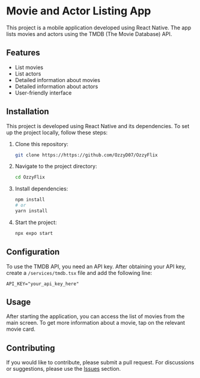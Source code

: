# Movie and Actor Listing App

This project is a mobile application developed using React Native. The app lists movies and actors using the TMDB (The Movie Database) API.

## Features

- List movies
- List actors
- Detailed information about movies
- Detailed information about actors
- User-friendly interface

## Installation

This project is developed using React Native and its dependencies. To set up the project locally, follow these steps:

1. Clone this repository:
   ```bash
   git clone https://https://github.com/OzzyD07/OzzyFlix
   ```

2. Navigate to the project directory:
   ```bash
   cd OzzyFlix
   ```

3. Install dependencies:
   ```bash
   npm install
   # or
   yarn install
   ```

4. Start the project:
   ```bash
   npx expo start
   ```

## Configuration

To use the TMDB API, you need an API key. After obtaining your API key, create a `/services/tmdb.tsx` file and add the following line:

```
API_KEY="your_api_key_here"
```

## Usage

After starting the application, you can access the list of movies from the main screen. To get more information about a movie, tap on the relevant movie card.

## Contributing

If you would like to contribute, please submit a pull request. For discussions or suggestions, please use the [Issues](https://github.com/OzzyD07/OzzyFlix/issues) section.

